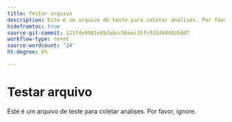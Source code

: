 ```yaml
---
title: Testar arquivo
description: Este é um arquivo de teste para coletar análises. Por favor, ignore.
hidefromtoc: true
source-git-commit: 121fde9981e85da6cc56eec35fc931d6040356d7
workflow-type: tm+mt
source-wordcount: '24'
ht-degree: 0%

---
```



# Testar arquivo

Este é um arquivo de teste para coletar análises. Por favor, ignore.